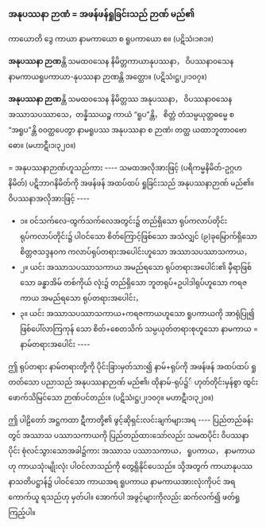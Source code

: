 ### အနုပဿနာ ဉာဏံ = အဖန်ဖန်ရှုခြင်းသည် ဉာဏ် မည်၏

ကာယောတိ ဒွေ ကာယာ နာမကာယော စ ရူပကာယော စ။ (ပဋိသံ၊၁၈၁။)

**အနုပဿနာ ဉာဏ**န္တိ သမထ၀သေန နိမိတ္တကာယာနုပဿနာ， ဝိပဿနာ၀သေန နာမကာယရူပကာယာ-နုပဿနာ ဉာဏန္တိ အတ္ထော။ (ပဋိသံ၊ဋ္ဌ၊၂၊၁၀၇။)

**အနုပဿနာ ဉာဏ**န္တိ သမထ၀သေန နိမိတ္တဿ အနုပဿနာ， ဝိပဿနာ၀သေန အဿာသပဿာသေ，တန္နိဿယဉ္စ ကာယံ “ရူပ”န္တိ， စိတ္တံ တံသမ္ပယုတ္တဓမ္မေ စ “အရူပ”န္တိ ၀ဝတ္ထပေတွာ နာမရူပဿ အနုပဿနာ စ ဉာဏံ၊ တတ္ထ ယထာဘူတာ၀ဗောဓော။ (မဟာဋီ၊၁၊၃၂၀။)

= အနုပဿနာဉာဏ်ဟူသည်ကား ---- သမထအလိုအားဖြင့် (ပရိကမ္မနိမိတ်-ဥဂ္ဂဟနိမိတ်) ပဋိဘာဂနိမိတ်ကို အဖန်ဖန် အထပ်ထပ် ရှုခြင်းသည် အနုပဿနာဉာဏ် မည်၏။ 
ဝိပဿနာအလိုအားဖြင့် ----

- ၁။ ဝင်သက်လေ-ထွက်သက်လေအတွင်း၌ တည်ရှိသော ရုပ်ကလာပ်တိုင်း ရုပ်ကလာပ်တိုင်း၌ ပါဝင်သော စိတ်ကြောင့်ဖြစ်သော အသံလျှင် (၉)ခုမြောက်ရှိသော စိတ္တဇသဒ္ဒန၀က ကလာပ်ရုပ်တရားအပေါင်းဟူသော အဿာသပဿာသကာယ，
- ၂။ ယင်း အဿာသပဿာသကာယ အမည်ရသော ရုပ်တရားအပေါင်း၏ မှီရာဖြစ်သော ခန္ဓာအိမ် တစ်ကိုယ် လုံး၌ တည်ရှိသော ဘူတရုပ်+ဥပါဒါရုပ်ဟူသော ကရဇကာယ အမည်ရသော ရုပ်တရားအပေါင်း，
- ၃။ ယင်း အဿာသပဿာသကာယ+ကရဇကာယဟူသော ရူပကာယကို အာရုံပြု၍ ဖြစ်ပေါ်လာကြကုန် သော စိတ်+စေတသိက် သမ္ပယုတ်တရားစုဟူသော နာမကာယ = နာမ်တရားအပေါင်း ----

ဤ ရုပ်တရား နာမ်တရားတို့ကို ပိုင်းခြားမှတ်သား၍ နာမ်+ရုပ်ကို အဖန်ဖန် အထပ်ထပ် ရှုတတ်သော ပညာသည် အနုပဿနာဉာဏ် မည်၏၊ ထိုနာမ်-ရုပ်၌် ဟုတ်တိုင်းမှန်စွာ ထွင်းဖောက်သိမြင်သော ဉာဏ်ပင်တည်း။
<r>(ပဋိသံ၊ဋ္ဌ၊၂၊၁၀၇။ မဟာဋီ၊၁၊၃၂၀။)</r>

ဤ ပါဠိတော် အဋ္ဌကထာ ဋီကာတို့၏ ဖွင့်ဆိုရှင်းလင်းချက်များအရ ---- ပြည်တည်ခန်းတွင် အဿာသ ပဿာသကာယကို ပြည်တည်ထားသော်လည်း သမထပိုင်း ဝိပဿနာပိုင်း စုံလင်သွားသောအခါ၌ကား အဿာသ ပဿာသကာယ， ရူပကာယ， နာမကာယဟု ကာယသုံးမျိုးလုံး ပါဝင်လာသည်ကို တွေ့ရှိနိုင်ပေသည်။ 
သို့အတွက် ကာယာနုပဿနာသတိပဋ္ဌာန်၌ ပါဝင်သော ကာယအရ ရူပကာယ နာမကာယအားလုံးကိုပင် အရကောက်ယူ ရသည်ဟု မှတ်ပါ။ 
အောက်ပါ အဖွင့်များကိုလည်း ဆက်လက်၍ ဖတ်ရှုကြည့်ပါ။